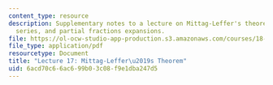 ```yaml
---
content_type: resource
description: Supplementary notes to a lecture on Mittag-Leffer's theorem, Laurent
  series, and partial fractions expansions.
file: https://ol-ocw-studio-app-production.s3.amazonaws.com/courses/18-112-functions-of-a-complex-variable-fall-2008/6acd70c66ac699b03c08f9e1dba247d5_lecture17.pdf
file_type: application/pdf
resourcetype: Document
title: "Lecture 17: Mittag-Leffer\u2019s Theorem"
uid: 6acd70c6-6ac6-99b0-3c08-f9e1dba247d5
---
```


